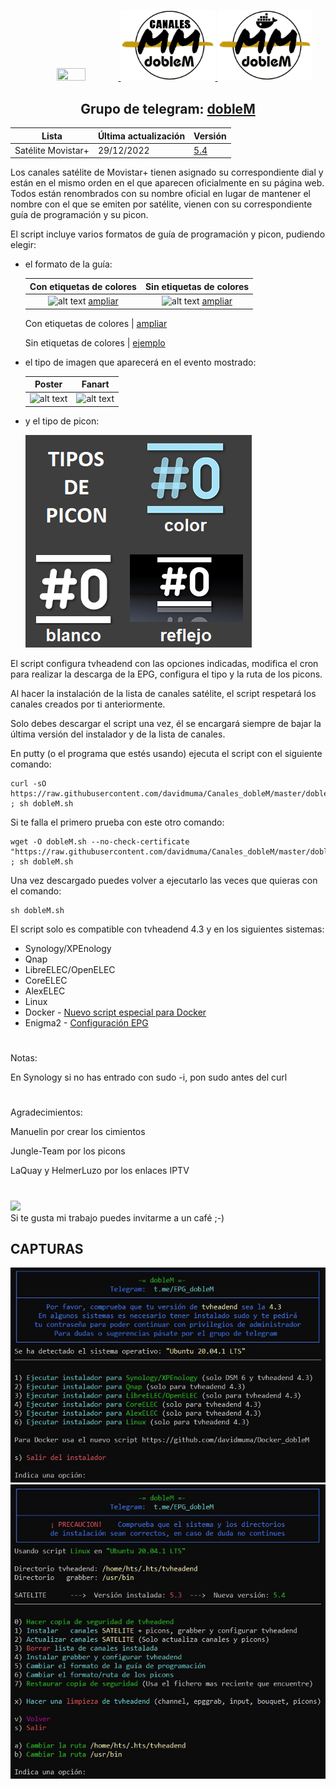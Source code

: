 <p align="center">
  <a href="https://github.com/davidmuma/EPG_dobleM"> <img src="https://raw.githubusercontent.com/davidmuma/EPG_dobleM/master/Images/logo_dobleM.png" width="30%" height="30%"> </a>
  <a href="https://github.com/davidmuma/Canales_dobleM"> <img src="https://raw.githubusercontent.com/davidmuma/Canales_dobleM/master/Images/logo_dobleM.png" width="30%" height="30%"> </a>
  <a href="https://github.com/davidmuma/Docker_dobleM"> <img src="https://raw.githubusercontent.com/davidmuma/Docker_dobleM/master/Images/logo_dobleM.png" width="30%" height="30%"> </a>
</p>

<h2 align="center">
  Grupo de telegram: <a href="https://tttttt.me/EPG_dobleM">dobleM</a>
</h2>

| Lista | Última actualización | Versión |
| -	| - | - |
| Satélite Movistar+ | 29/12/2022 | [ 5.4 ](https://github.com/davidmuma/Canales_dobleM/blob/master/Varios/changelog.md) |

Los canales satélite de Movistar+ tienen asignado su correspondiente dial y están en el mismo orden en el que aparecen oficialmente en su página web.
Todos están renombrados con su nombre oficial en lugar de mantener el nombre con el que se emiten por satélite, vienen con su correspondiente guía de programación y su picon. 

El script incluye varios formatos de guía de programación y picon, pudiendo elegir:
- el formato de la guía:

  | Con etiquetas de colores | Sin etiquetas de colores |
  | :-:	| :-: |
  | ![alt text](https://raw.githubusercontent.com/davidmuma/EPG_dobleM/master/Varios/kodicolorp.jpg) [ampliar](https://raw.githubusercontent.com/davidmuma/EPG_dobleM/master/Varios/kodicolor.jpg) | ![alt text](https://raw.githubusercontent.com/davidmuma/EPG_dobleM/master/Varios/kodisincolorp.jpg) [ampliar](https://raw.githubusercontent.com/davidmuma/EPG_dobleM/master/Varios/kodisincolor.jpg)
 
  Con etiquetas de colores | [ampliar](https://raw.githubusercontent.com/davidmuma/EPG_dobleM/master/Varios/kodicolor.jpg)

  Sin etiquetas de colores | [ejemplo](https://raw.githubusercontent.com/davidmuma/EPG_dobleM/master/Varios/kodisincolor.jpg)

- el tipo de imagen que aparecerá en el evento mostrado:

  | Poster | Fanart |
  | :-:	| :-: |
  | ![alt text](https://raw.githubusercontent.com/davidmuma/EPG_dobleM/master/Varios/poster.jpg) | ![alt text](https://raw.githubusercontent.com/davidmuma/EPG_dobleM/master/Varios/fanart.jpg) |

- y el tipo de picon:

  ![alt text](https://raw.githubusercontent.com/davidmuma/Canales_dobleM/master/Images/picon.png)

El script configura tvheadend con las opciones indicadas, modifica el cron para realizar la descarga de la EPG, configura el tipo y la ruta de los picons.

Al hacer la instalación de la lista de canales satélite, el script respetará los canales creados por ti anteriormente.

Solo debes descargar el script una vez, él se encargará siempre de bajar la última versión del instalador y de la lista de canales.

En putty (o el programa que estés usando) ejecuta el script con el siguiente comando:
```
curl -sO https://raw.githubusercontent.com/davidmuma/Canales_dobleM/master/dobleM.sh ; sh dobleM.sh
```
Si te falla el primero prueba con este otro comando:
```
wget -O dobleM.sh --no-check-certificate "https://raw.githubusercontent.com/davidmuma/Canales_dobleM/master/dobleM.sh" ; sh dobleM.sh
```
Una vez descargado puedes volver a ejecutarlo las veces que quieras con el comando:
```
sh dobleM.sh
```

El script solo es compatible con tvheadend 4.3 y en los siguientes sistemas:

- Synology/XPEnology
- Qnap
- LibreELEC/OpenELEC
- CoreELEC
- AlexELEC
- Linux
- Docker - [Nuevo script especial para Docker](https://github.com/davidmuma/Docker_dobleM/blob/main/README.md)
- Enigma2 - [Configuración EPG](https://github.com/davidmuma/Canales_dobleM/blob/master/Varios/INSenigma2.md)

#
Notas:

En Synology si no has entrado con sudo -i, pon sudo antes del curl

#
Agradecimientos:

Manuelin por crear los cimientos

Jungle-Team por los picons

LaQuay y HelmerLuzo por los enlaces IPTV

#
<a href="https://www.paypal.me/EPGdobleM"><img src="http://www.webgrabplus.com/sites/default/files/styles/thumbnail/public/badges/donation.png" style="height: auto !important;width: auto !important;" ></a>  
Si te gusta mi trabajo puedes invitarme a un café ;-)

## CAPTURAS
![alt text](https://raw.githubusercontent.com/davidmuma/Canales_dobleM/master/Images/I1.jpg)
![alt text](https://raw.githubusercontent.com/davidmuma/Canales_dobleM/master/Images/I2.jpg)
